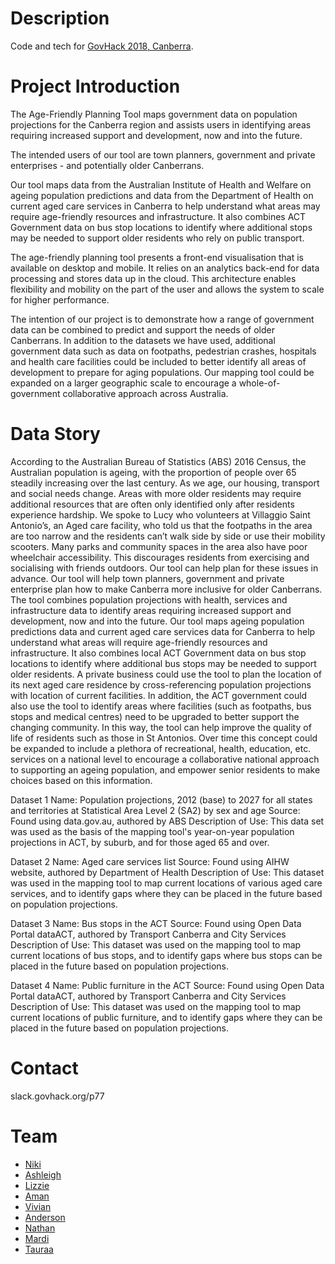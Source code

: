# Description 
Code and tech for [GovHack 2018, Canberra](https://2018.hackerspace.govhack.org/events/canberra_australian_capital_territory).

# Project Introduction 

The Age-Friendly Planning Tool maps government data on population projections for the Canberra region and assists users in identifying areas requiring increased support and development, now and into the future.

The intended users of our tool are town planners, government and private enterprises - and potentially older Canberrans.

Our tool maps data from the Australian Institute of Health and Welfare on ageing population predictions and data from the Department of Health on current aged care services in Canberra to help understand what areas may require age-friendly resources and infrastructure.  It also combines ACT Government data on bus stop locations to identify where additional stops may be needed to support older residents who rely on public transport. 

The age-friendly planning tool presents a front-end visualisation that is available on desktop and mobile. It relies on an analytics back-end for data processing and stores data up in the cloud. This architecture enables flexibility and mobility on the part of the user and allows the system to scale for higher performance.

The intention of our project is to demonstrate how a range of government data can be combined to predict and support the needs of older Canberrans. In addition to the datasets we have used, additional government data such as data on footpaths, pedestrian crashes, hospitals and health care facilities could be included to better identify all areas of development to prepare for aging populations. Our mapping tool could be expanded on a larger geographic scale to encourage a whole-of-government collaborative approach across Australia. 

# Data Story

According to the Australian Bureau of Statistics (ABS) 2016 Census, the Australian population is ageing, with the proportion of people over 65 steadily increasing over the last century. 
As we age, our housing, transport and social needs change. Areas with more older residents may require additional resources that are often only identified only after residents experience hardship. 
We spoke to Lucy who volunteers at Villaggio Saint Antonio’s, an Aged care facility, who told us that the footpaths in the area are too narrow and the residents can’t walk side by side or use their mobility scooters. Many parks and community spaces in the area also have poor wheelchair accessibility. This discourages residents from exercising and socialising with friends outdoors. Our tool can help plan for these issues in advance.
Our tool will help town planners, government and private enterprise plan how to make Canberra more inclusive for older Canberrans. The tool combines population projections with health, services and infrastructure data to identify areas requiring increased support and development, now and into the future.
Our tool maps ageing population predictions data and current aged care services data for Canberra to help understand what areas will require age-friendly resources and infrastructure.  It also combines local ACT Government data on bus stop locations to identify where additional bus stops may be needed to support older residents. 
A private business could use the tool to plan the location of its next aged care residence by cross-referencing population projections with location of current facilities. In addition, the ACT government could also use the tool to identify areas where facilities (such as footpaths, bus stops and medical centres) need to be upgraded to better support the changing community. In this way, the tool can help improve the quality of life of residents such as those in St Antonios.
Over time this concept could be expanded to include a plethora of recreational, health, education, etc. services on a national level to encourage a collaborative national approach to supporting an ageing population, and empower senior residents to make choices based on this information.

Dataset 1
Name: Population projections, 2012 (base) to 2027 for all states and territories at Statistical Area Level 2 (SA2) by sex and age
Source: Found using data.gov.au, authored by ABS
Description of Use: This data set was used as the basis of the mapping tool's year-on-year population projections in ACT, by suburb, and for those aged 65 and over.

Dataset 2
Name: Aged care services list
Source: Found using AIHW website, authored by Department of Health
Description of Use: This dataset was used in the mapping tool to map current locations of various aged care services, and to identify gaps where they can be placed in the future based on population projections.

Dataset 3
Name: Bus stops in the ACT
Source: Found using Open Data Portal dataACT, authored by Transport Canberra and City Services
Description of Use: This dataset was used on the mapping tool to map current locations of bus stops, and to identify gaps where bus stops can be placed in the future based on population projections.

Dataset 4
Name: Public furniture in the ACT
Source: Found using Open Data Portal dataACT, authored by Transport Canberra and City Services
Description of Use: This dataset was used on the mapping tool to map current locations of public furniture, and to identify gaps where they can be placed in the future based on population projections.



# Contact
slack.govhack.org/p77

# Team
- [Niki](http://linkedin.com/in/nicole-sabel-176a35129)
- [Ashleigh](https://www.linkedin.com/in/ashleigh-blechynden-b0b718110/)
- [Lizzie](http://linkedin.com/in/elizabeth-manners-440a20a1)
- [Aman](mailto:aman-rose@live.com.au)
- [Vivian](https://www.linkedin.com/in/vivian-chan-536734102/)
- [Anderson](https://au.linkedin.com/in/anderson-cheung-0b766956)
- [Nathan](mailto:nryanicus@gmail.com)
- [Mardi](https://ma-al.github.io)
- [Tauraa](http://linkedin.com/in/tauraa-exham-355733143)
